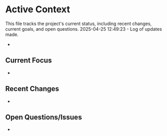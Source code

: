 # Active Context

This file tracks the project's current status, including recent changes, current goals, and open questions.
2025-04-25 12:49:23 - Log of updates made.

*

## Current Focus

*

## Recent Changes

*

## Open Questions/Issues

*